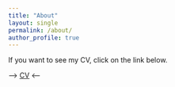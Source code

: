 ```yaml
---
title: "About"
layout: single
permalink: /about/
author_profile: true
---
```


If you want to see my CV, click on the link below.

--> [CV](/assets/MyCV.pdf) <--